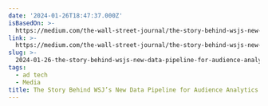 ```yaml
---
date: '2024-01-26T18:47:37.000Z'
isBasedOn: >-
  https://medium.com/the-wall-street-journal/the-story-behind-wsjs-new-data-pipeline-for-audience-analytics-c6aa32dabd3e
link: >-
  https://medium.com/the-wall-street-journal/the-story-behind-wsjs-new-data-pipeline-for-audience-analytics-c6aa32dabd3e
slug: >-
  2024-01-26-the-story-behind-wsjs-new-data-pipeline-for-audience-analytics-or-by-louise
tags:
  - ad tech
  - Media
title: The Story Behind WSJ’s New Data Pipeline for Audience Analytics | by Louise
---
```


